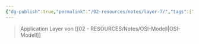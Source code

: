 ```yaml
---
{"dg-publish":true,"permalink":"/02-resources/notes/layer-7/","tags":["informatik/netzwerk/osi"],"noteIcon":"","updated":"2025-10-29T12:59:07.773+01:00"}
---
```


> Application Layer von [[02 - RESOURCES/Notes/OSI-Modell\|OSI-Modell]]